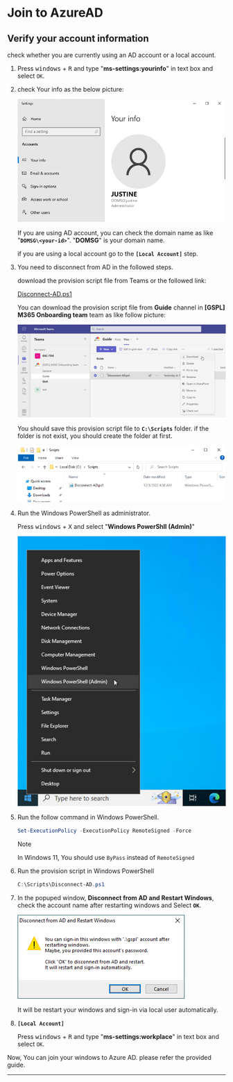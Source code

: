 
# Join to AzureAD

## Verify your account information

check whether you are currently using an AD account or a local account.

1. Press <kbd>windows</kbd> + <kbd>R</kbd> and type "**ms-settings:yourinfo**" in text box and select `OK`.

1. check Your info as the below picture:

    ![join-to-azuread-001](https://github.com/kj-park/tech/blob/main/media/join-to-azuread-001.png?raw=true)

    If you are using AD account, you can check the domain name as like "**`DOMSG\<your-id>`**". "**DOMSG**" is your domain name.

    if you are using a local account go to the **`[Local Account]`** step.

1. You need to disconnect from AD in the followed steps.

    download the provision script file from Teams or the followed link:

    [Disconnect-AD.ps1](https://gscaltexsg.sharepoint.com/:u:/r/sites/M365Onboardingteam/Shared%20Documents/Guide/Disconnect-AD.ps1?csf=1&web=1&e=BvrTtf)

    You can download the provision script file from **Guide** channel in **[GSPL] M365 Onboarding team** team as like follow picture:

    ![join-to-azuread-002](https://github.com/kj-park/tech/blob/main/media/join-to-azuread-002.png?raw=true)

    You should save this provision script file to **`C:\Scripts`** folder. if the folder is not exist, you should create the folder at first.

    ![join-to-azuread-003](https://github.com/kj-park/tech/blob/main/media/join-to-azuread-003.png?raw=true)

1. Run the Windows PowerShell as administrator.

    Press <kbd>windows</kbd> + <kbd>X</kbd> and select "**Windows PowerShll (Admin)**"

    ![join-to-azuread-004](https://github.com/kj-park/tech/blob/main/media/join-to-azuread-004.png?raw=true)

1. Run the follow command in Windows PowerShell.

    ```powershell
    Set-ExecutionPolicy -ExecutionPolicy RemoteSigned -Force
    ```

    > [!NOTE]  
    > In Windows 11, You should use `ByPass` instead of `RemoteSigned`

1. Run the provision script in Windows PowerShell

    ```powershell
    C:\Scripts\Disconnect-AD.ps1
    ```

1. In the popuped window, **Disconnect from AD and Restart Windows**, check the account name after restarting windows and Select **`OK`**.

    ![join-to-azuread-006](https://github.com/kj-park/tech/blob/main/media/join-to-azuread-006.png?raw=true)

    It will be restart your windows and sign-in via local user automatically.

1. **`[Local Account]`**

    Press <kbd>windows</kbd> + <kbd>R</kbd> and type "**ms-settings:workplace**" in text box and select `OK`.

Now, You can join your windows to Azure AD. please refer the provided guide.

---
